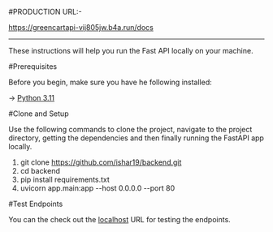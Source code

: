 #PRODUCTION URL:- 

https://greencartapi-vij805jw.b4a.run/docs

---

These instructions will help you run the Fast API locally on your machine.

#Prerequisites

Before you begin, make sure you have he following installed:

-> [Python 3.11](https://www.python.org/downloads/release/python-3110/)

#Clone and Setup

Use the following commands to clone the project, navigate to the project directory, getting the dependencies and then finally running the FastAPI app locally.

1) git clone https://github.com/ishar19/backend.git
2) cd backend
3) pip install requirements.txt
4) uvicorn app.main:app --host 0.0.0.0 --port 80

#Test Endpoints

You can the check out the [localhost](http://localhost:80/docs) URL for testing the endpoints.
